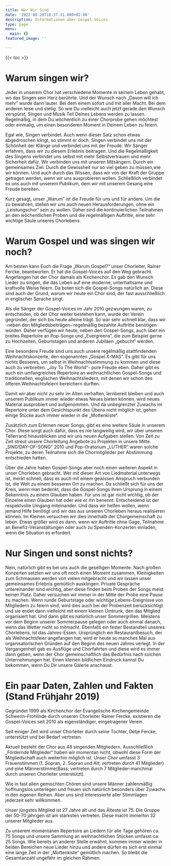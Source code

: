 ```yaml
---
title: Wer Wir Sind
date: '2022-08-28T18:37:31.000+02:00'
description: Informationen über Gospel Voices
type: page
menu:
  main: {}
featured_image: ''

---
```

{{< toc >}}

# Warum singen wir?
Jeder in unserem Chor hat verschiedene Momente in seinem Leben gehabt, wo das Singen sein Herz berührte.
Und der Wunsch nach „Davon will ich mehr“ wurde dann lauter.
Bei dem einem sofort und mit aller Macht.
Bei dem anderen leise und stetig.
So wie Du vielleicht auch jetzt gerade den Wunsch verspürst, Singen und Musik Teil Deines Lebens werden zu lassen.
Regelmäßig, in dem Du wöchentlich zu einer Chorprobe gehen möchtest oder einmalig, um einen besonderen Moment in Deinem Leben zu feiern.

Egal wie, Singen verbindet.
Auch wenn dieser Satz schon etwas abgedroschen klingt, so stimmt er doch.
Singen verbindet uns mit der Schönheit der Klänge und verbindet uns mit der Freude.
Wir Sänger erfahren, dass wir zu diesem Erlebnis beitragen.
Und die Regelmäßigkeit des Singens verbindet uns selbst mit mehr Selbstvertrauen und mehr Sicherheit dafür.
Wir verbinden uns mit unseren Mitsängern.
Durch ein gemeinsames Ziel.
Durch die Gewissheit nur so viel geben zu müssen,wie wir können.
Und auch durch das Wissen, dass wir von der Kraft der Gruppe getragen werden, wenn wir uns ausprobieren wollen.
Schließlich verbindet es uns auch mit unserem Publikum, dem wir mit unserem Gesang eine Freude bereiten.

Kurz gesagt, unser „Warum“ ist die Freude für uns und für andere.
Um die zu bewahren, stellen wir uns auch neuen Herausforderungen, ohne ein „Leistungschor“ sein zu wollen.
Daher sind die kontinuierlichen Teilnahmen an den wöchentlichen Proben und die regelmäßigen Auftritte, eine sehr wichtige Säule unseres Chorlebens.

# Warum Gospel und was singen wir noch?
Am besten kann Euch die Frage „Warum Gospel?“ unser Chorleiter, Rainer Fercke, beantworten.
Er hat die Gospel-Voices auf den Weg gebracht.
Angefangen hat der Chor damals als Kirchenchor.
Es gab den Wunsch Lieder zu singen, die das Leben auf eine moderne, unterhaltsame und kraftvolle Weise feiern.
Da boten sich die Gospel-Songs natürlich an.
Diese sind auch der Grund, warum wir heute ein Chor sind, der fast ausschließlich in englischer Sprache singt.

Als die Sänger der Gospel-Voices im Jahr 2010 gezwungen waren, zu entscheiden, ob der Chor weiter bestehen kann, wurde der Verein gegründet, der sich bis heute alleine trägt.
So war sehr schnell klar, dass wir -neben den Mitgliedsbeiträgen- regelmäßig bezahlte Auftritte benötigen würden.
Daher verfügen wir heute, neben den Gospel-Songs, auch über ein breites Repertoire an Pop-Songs und „Evergreens“, die zum Beispiel gerne zu Hochzeiten, Geburtstagen und anderen Jubiläen „gebucht“ werden.

Eine besondere Freude sind uns auch unsere regelmäßig stattfindenden Weihnachtskonzerte, den sogenannten „Gospel X-MAS“.
Es gibt für uns nichts Besseres, um selbst in Weihnachtsstimmung zu kommen und diese auch zu verbreiten.
„Joy To The World“- pure Freude eben.
Daher gibt es auch ein umfangreiches Repertoire an weihnachtlichen Gospel-Songs und traditionellen, englischen Weihnachtsliedern, mit denen wir schon des öfteren Weihnachtsfeiern bereichern durften.

Damit wir aber nicht zu sehr im Alten verhaften, lernbereit bleiben und auch unserem Publikum immer wieder etwas Neues bieten können, wird neues Material ausprobiert und aufgenommen.
Und da unbegrenzter Zuwachs im Repertoire unter dem Gesichtspunkt des Übens nicht möglich ist, gehen einige Stücke auch immer wieder in die „Mottenkiste“.

Zusätzlich zum Erlernen neuer Songs, gibt es eine weitere Säule in unserem Chor.
Diese sorgt auch dafür, dass es nie langweilig wird, wir über unseren Tellerrand hinausblicken und wir uns neuen Aufgaben stellen.
Von Zeit zu Zeit streut unsere Chorleitung Angebote zu Projekten in unsere Mitte.
„SING!DAY-OF-SONG“ 2010 und Pop-Oratorium „LUTHER“ waren solche Projekte, zu deren Teilnahme sich die Chormitglieder per Abstimmung entschieden hatten.

Über die Jahre haben Gospel-Songs aber noch einen weiteren Aspekt in unser Chorleben gebracht.
Wer mit dieser Art von Liedmaterial unterwegs ist, merkt schnell, dass es auch mit einem gewissen Anspruch verbunden ist, die Welt zu einem besseren Ort zu machen.
Da schließt sich für uns der Kreis, wenn man bedenkt, dass die Gospel-Songs ihren Ursprung in einem Bekenntnis zu einem Glauben haben.
Für uns ist gar nicht wichtig, ob der Einzelne einen Glauben hat oder wie er ihn benennt.
Entscheidend ist der respektvolle Umgang miteinander.
Und dass wir helfen wollen, wenn jemand Hilfe benötigt und wir das aus unseren Chorleben heraus realisieren können.
Im Kleinen versuchen wir dies innerhalb der Chorgemeinschaft zu leben.
Etwas größer wird es dann, wenn wir Auftritte ohne Gage, Teilnahme an Benefiz-Veranstaltungen oder auch zu Spenden-Konzerten einladen, wenn die Situation es erfordert.

# Nur Singen und sonst nichts?
Nein, natürlich gibt es bei uns auch die geselligen Momente.
Nach großen Konzerten setzten wir uns oft noch einen Moment zusammen, Kleinigkeiten zum Schmausen werden von vielen mitgebracht und wir lassen unser gemeinsames Erlebnis gemütlich ausklingen.
Private Gespräche untereinander sind wichtig, aber diese finden beim Proben der Songs meist keinen Platz.
Daher versuchen wir immer in der Mitte der Probe eine Pause zu machen.
Wenn runde Geburtstage oder wichtige Lebens-Ereignisse von Mitgliedern zu feiern sind, wird dies auch bei der Probenzeit berücksichtigt und sie endet dann vielleicht mit einem kleinen Umtrunk, den das Mitglied organisiert hat.
Und dann gibt es natürlich unser Sommergrillen.
Meistens vor dem Beginn unserer Sommerpause gelegen oder auch einmal danach, wenn das Wetter nicht so mitmacht.
Ebenfalls ein fester Bestandteil unseres Chorlebens, ist das Jahres-Essen.
Ursprünglich ein Restaurantbesuch, der als Weihnachtsfeier angefangen hat, wird er heute so manches Mal aus organisatorischen Gründen auf den Beginn des neuen Jahres verlegt.
In der Vergangenheit gab es Ausflüge und Chorfahrten und diese wird es immer dann geben, wenn der Chor gemeinschaftlich das Bedürfnis nach solchen Unternehmungen hat.
Einen kleinen bildlichen Eindruck kannst Du bekommen, wenn Du Dir unsere Galerie anschaust.

# Ein paar Daten, Zahlen und Fakten (Stand Frühjahr 2019)
Gegründet 1999 als Kirchenchor der Evangelische Kirchengemeinde Schwerin-Frohlinde durch unseren Chorleiter Rainer Fercke, existieren die Gospel-Voices seit 2010 als eigenständiger, eingetragener Verein.

Seit einiger Zeit wird unser Chorleiter durch seine Tochter, Detje Fercke, unterstützt und bei Bedarf vertreten.

Aktuell besteht der Chor aus 48 singenden Mitgliedern.
Ausschließlich „Fördernde Mitglieder“ haben wir momentan nicht, obwohl diese Form der Mitgliedschaft auch weiterhin möglich ist.
Unser Chor umfasst 3 Frauenstimmen (1. Sopran, 2. Sopran und Alt; vertreten durch 41 Mitglieder) und eine Männerstimme(Bass; vertreten durch 7 Mitglieder-manchmal durch unseren Chorleiter unterstützt).

Wie in fast allen gemischten Chören sind unsere Männer zahlenmäßig hoffnungslos unterlegen und freuen sich natürlich besonders über Zuwachs in den eigenen Reihen.
Aber uns sind Interessierte aller Stimmlagen jederzeit sehr willkommen.

Unser jüngstes Mitglied ist 27 Jahre alt und das Älteste ist 75.
Die Gruppe der 50-70 jährigen ist am stärksten vertreten.
Diese macht immerhin 32 unserer Mitglieder aus.

Zu unserem momentanen Repertoire an Liedern für alle Tage gehören ca. 75 Songs und unsere Sammlung an weihnachtlichen Stücken umfasst ca. 25 Songs.
Wie bereits an anderer Stelle erwähnt, kommen immer wieder in beiden Bereichen neue Lieder hinzu und andere dürfen es sich erst einmal eine lange Zeit in der „Mottenkiste“ gemütlich machen.
So bleibt die Gesamtanzahl ungefähr im gleichen Rahmen.